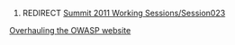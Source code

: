 1.  REDIRECT [Summit 2011 Working
    Sessions/Session023](Summit_2011_Working_Sessions/Session023 "wikilink")

[Overhauling the OWASP
website](Category:Summit_2011_OWASP_Track "wikilink")
